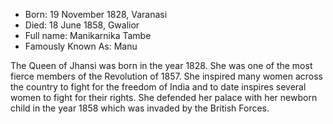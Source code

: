 * Born: 19 November 1828, Varanasi
* Died: 18 June 1858, Gwalior
* Full name: Manikarnika Tambe
* Famously Known As: Manu

The Queen of Jhansi was born in the year 1828. She was one of the most fierce members of the Revolution of 1857. She inspired many women across the country to fight for the freedom of India and to date inspires several women to fight for their rights. She defended her palace with her newborn child in the year 1858 which was invaded by the British Forces.
